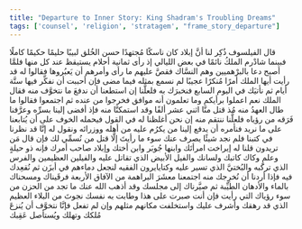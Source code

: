 ```yaml
---
title: "Departure to Inner Story: King Shadram's Troubling Dreams"
tags: ['counsel', 'religion', 'stratagem', "frame_story_departure"]
---
```


 قال الفيلسوف ذُكِر لنا أنَّ إبلاد كان ناسكًا مُجتهدًا حسن الخُلق لبيبًا حليمًا حكيمًا كاملًا فبينما شادْرم الملكُ نائمًا في بعض الليالي إذ رأى ثمانية أحلام يستيقظ عند كل منها فلمَّا أصبح دعا بالبرْهميين  وهم النسَّاك  فقصَّ عليهم ما رأى
وأمرهم أن يَعبُروها فقالوا له قد رأيت أيها الملك أمرًا مُنكرًا عجيبًا لم نسمع بمثله فيما مضى فإن أحببت أن نفكِّر فيها ستَّة أيام ثم نأتيَك في اليوم السابع فنخبرَك به فلعلَّنا  إن استطعنا  أن ندفعَ ما نتخوَّف منه  فقال الملك نعم اعملوا برأيكم وما تعلمون أنه موافق فخرجوا من عنده ثم اجتمعوا فقالوا ما طال العهدُ منه مُذ قتل منَّا اثني عشر ألفًا وقد استمكنَّا منه فإذ أفضى إلينا بسرِّه وعرَّفنا فَرَقه من رؤياه فلعلَّنا ننتقم منه إن نحن أغلظنا له في القول فيحمله الخوف على أن يُتابعنا على ما نريد فنأمره أن يدفع إلينا من يكرُم عليه من أهله ووزرائه ونقول له إنَّا قد نظرنا في كتبنا فلم نجد شيئًا يصرف عنك سوء ما رأيتَ إلَّا قتل من نُسمِّي لك فإن قال مَن تريدون قلنا له إيراخت امرأتَك وابنها جُوبَر وابن أختك وإبلاد صاحب أمرك  فإنه ذو حيلةٍ وعلمٍ  وكاك كاتبك ولسانك والفيل الأبيض الذي تقاتل عليه والفيلين العظيمين والفرس الذي تركبه والبُختيَّ الذي تسير عليه وكتايايرون الفقيه لنجعل دماءهم في أبزَن ثم نُقعِدك فيه فإذا أردنا أن نُخرِجك منه اجتمعنا معشَرَ البراهمة من الآفاق الأربعة فرقَيناك ومسحناك بالماء والأدهان الطيِّبة ثم صيَّرناك إلى مجلسك وقد أذهب الله عنك ما تجد من الحزن من سوء رؤياك التي رأيت فإن أنت صبرت على هذا وطابت به نفسك نجوتَ من البلاء العظيم الذي قد رهقك وأشرف عليك واستخلفت مكانهم مثلهم وإن لم تفعل فإنَّا نتخوَّف أن يُنزعَ مُلكك وتهلك ويُستأصل عَقِبك
